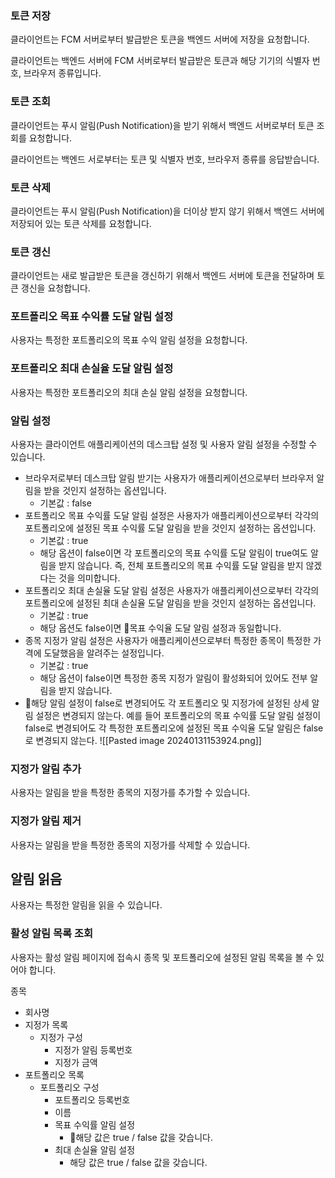 
### 토큰 저장
클라이언트는 FCM 서버로부터 발급받은 토큰을 백엔드 서버에 저장을 요청합니다.

클라이언트는 백엔드 서버에 FCM 서버로부터 발급받은 토큰과 해당 기기의 식별자 번호, 브라우저 종류입니다.

### 토큰 조회
클라이언트는 푸시 알림(Push Notification)을 받기 위해서 백엔드 서버로부터 토큰 조회를 요청합니다.

클라이언트는 백엔드 서로부터는 토큰 및 식별자 번호, 브라우저 종류를 응답받습니다.

### 토큰 삭제
클라이언트는 푸시 알림(Push Notification)을 더이상 받지 않기 위해서 백엔드 서버에 저장되어 있는 토큰 삭제를 요청합니다.

### 토큰 갱신
클라이언트는 새로 발급받은 토큰을 갱신하기 위해서 백엔드 서버에 토큰을 전달하며 토큰 갱신을 요청합니다.

### 포트폴리오 목표 수익률 도달 알림 설정
사용자는 특정한 포트폴리오의 목표 수익 알림 설정을 요청합니다.

### 포트폴리오 최대 손실율 도달 알림 설정
사용자는 특정한 포트폴리오의 최대 손실 알림 설정을 요청합니다.

### 알림 설정
사용자는 클라이언트 애플리케이션의 데스크탑 설정 및 사용자 알림 설정을 수정할 수 있습니다.
- 브라우저로부터 데스크탑 알림 받기는 사용자가 애플리케이션으로부터 브라우저 알림을 받을 것인지 설정하는 옵션입니다.
	- 기본값 : false
- 포트폴리오 목표 수익률 도달 알림 설정은 사용자가 애플리케이션으로부터 각각의 포트폴리오에 설정된 목표 수익률 도달 알림을 받을 것인지 설정하는 옵션입니다.
	- 기본값 : true
	- 해당 옵션이 false이면 각 포트폴리오의 목표 수익률 도달 알림이 true여도 알림을 받지 않습니다. 즉, 전체 포트폴리오의 목표 수익률 도달 알림을 받지 않겠다는 것을 의미합니다.
- 포트폴리오 최대 손실율 도달 알림 설정은 사용자가 애플리케이션으로부터 각각의 포트폴리오에 설정된 최대 손실율 도달 알림을 받을 것인지 설정하는 옵션입니다.
	- 기본값 : true
	- 해당 옵션도 false이면 목표 수익율 도달 알림 설정과 동일합니다.
- 종목 지정가 알림 설정은 사용자가 애플리케이션으로부터 특정한 종목이 특정한 가격에 도달했음을 알려주는 설정입니다.
	- 기본값 : true
	- 해당 옵션이 false이면 특정한 종목 지정가 알림이 활성화되어 있어도 전부 알림을 받지 않습니다.
- 해당 알림 설정이 false로 변경되어도 각 포트폴리오 및 지정가에 설정된 상세 알림 설정은 변경되지 않는다. 예를 들어 포트폴리오의 목표 수익률 도달 알림 설정이 false로 변경되어도 각 특정한 포트폴리오에 설정된 목표 수익율 도달 알림은 false로 변경되지 않는다.
![[Pasted image 20240131153924.png]]

### 지정가 알림 추가
사용자는 알림을 받을 특정한 종목의 지정가를 추가할 수 있습니다. 

### 지정가 알림 제거
사용자는 알림을 받을 특정한 종목의 지정가를 삭제할 수 있습니다.


## 알림 읽음
사용자는 특정한 알림을 읽을 수 있습니다.



### 활성 알림 목록 조회
사용자는 활성 알림 페이지에 접속시 종목 및 포트폴리오에 설정된 알림 목록을 볼 수 있어야 합니다.

종목
- 회사명
- 지정가 목록
	- 지정가 구성
		- 지정가 알림 등록번호
		- 지정가 금액
- 포트폴리오 목록
	- 포트폴리오 구성
		- 포트폴리오 등록번호
		- 이름
		- 목표 수익률 알림 설정
			- 해당 값은 true / false 값을 갖습니다.
		- 최대 손실율 알림 설정
			- 해당 값은 true / false 값을 갖습니다.

